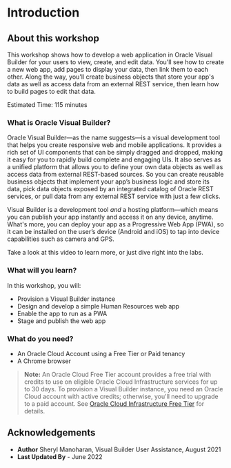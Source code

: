 # Introduction

## About this workshop

This workshop shows how to develop a web application in Oracle Visual Builder for your users to view, create, and edit data. You'll see how to create a new web app, add pages to display your data, then link them to each other. Along the way, you'll create business objects that store your app's data as well as access data from an external REST service, then learn how to build pages to edit that data.

Estimated Time: 115 minutes

### What is Oracle Visual Builder?
Oracle Visual Builder—as the name suggests—is a visual development tool that helps you create responsive web and mobile applications. It provides a rich set of UI components that can be simply dragged and dropped, making it easy for you to rapidly build complete and engaging UIs. It also serves as a unified platform that allows you to define your own data objects as well as access data from external REST-based sources. So you can create reusable business objects that implement your app’s business logic and store its data, pick data objects exposed by an integrated catalog of Oracle REST services, or pull data from any external REST service with just a few clicks.

Visual Builder is a development tool *and* a hosting platform—which means you can publish your app instantly and access it on any device, anytime. What's more, you can deploy your app as a Progressive Web App (PWA), so it can be installed on the user’s device (Android and iOS) to tap into device capabilities such as camera and GPS.

Take a look at this video to learn more, or just dive right into the labs.

  [](youtube:Z-b0ayPRhwY)

### What will you learn?

In this workshop, you will:
- Provision a Visual Builder instance
- Design and develop a simple Human Resources web app
- Enable the app to run as a PWA
- Stage and publish the web app

### What do you need?

* An Oracle Cloud Account using a Free Tier or Paid tenancy
* A Chrome browser

> **Note:** An Oracle Cloud Free Tier account provides a free trial with credits to use on eligible Oracle Cloud Infrastructure services for up to 30 days. To provision a Visual Builder instance, you need an Oracle Cloud account with active credits; otherwise, you'll need to upgrade to a paid account. See [Oracle Cloud Infrastructure Free Tier](https://www.oracle.com/cloud/free/#always-free) for details.

## Acknowledgements

* **Author** Sheryl Manoharan, Visual Builder User Assistance, August 2021
* **Last Updated By** - June 2022
